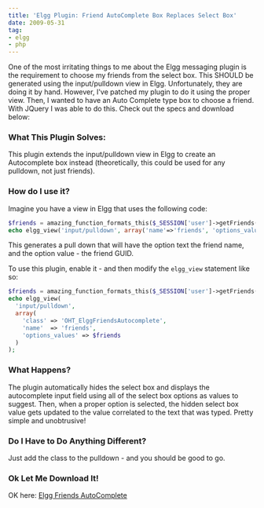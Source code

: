 ```yaml
---
title: 'Elgg Plugin: Friend AutoComplete Box Replaces Select Box'
date: 2009-05-31
tag:
- elgg
- php
---
```

One of the most irritating things to me about the Elgg messaging plugin is the requirement to choose my friends from the select box.  This SHOULD be generated using the input/pulldown view in Elgg.  Unfortunately, they are doing it by hand.  However, I've patched my plugin to do it using the proper view.  Then, I wanted to have an Auto Complete type box to choose a friend.  With JQuery I was able to do this.  Check out the specs and download below:

<!--more-->

### What This Plugin Solves:

This plugin extends the input/pulldown view in Elgg to create an Autocomplete box instead (theoretically, this could be used for any pulldown, not just friends).

### How do I use it?

Imagine you have a view in Elgg that uses the following code:

```php    
$friends = amazing_function_formats_this($_SESSION['user']->getFriends());
echo elgg_view('input/pulldown', array('name'=>'friends', 'options_values'=>$friends);
```

This generates a pull down that will have the option text the friend name, and the option value - the friend GUID.

To use this plugin, enable it - and then modify the `elgg_view` statement like so:

```php    
$friends = amazing_function_formats_this($_SESSION['user']->getFriends());
echo elgg_view(
  'input/pulldown', 
  array(
    'class' => 'OHT_ElggFriendsAutocomplete', 
    'name'  => 'friends', 
    'options_values' => $friends
  )
);
```

### What Happens?

The plugin automatically hides the select box and displays the autocomplete input field using all of the select box options as values to suggest.  Then, when a proper option is selected, the hidden select box value gets updated to the value correlated to the text that was typed.  Pretty simple and unobtrusive!

### Do I Have to Do Anything Different?

Just add the class to the pulldown - and you should be good to go.

### Ok Let Me Download It!

OK here: [Elgg Friends AutoComplete](/uploads/2009/oht_elggfriendsautocomplete.zip)
